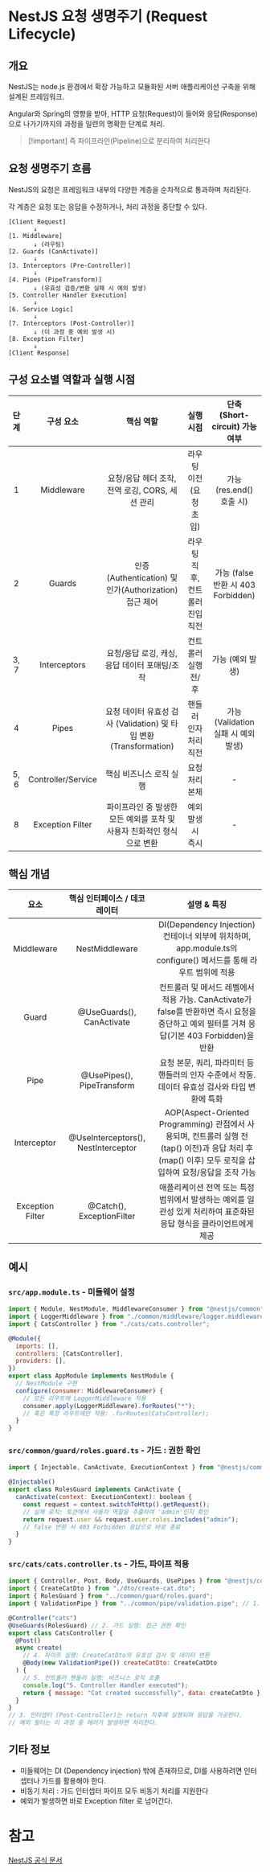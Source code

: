 # NestJS 요청 생명주기 (Request Lifecycle)

## 개요

NestJS는 node.js 환경에서 확장 가능하고 모듈화된 서버 애플리케이션 구축을 위해 설계된 프레임워크.

Angular와 Spring의 영향을 받아, HTTP 요청(Request)이 들어와 응답(Response)으로 나가기까지의 과정을 일련의 명확한 단계로 처리.

> [!important] 즉 파이프라인(Pipeline)으로 분리하여 처리한다

## 요청 생명주기 흐름

NestJS의 요청은 프레임워크 내부의 다양한 계층을 순차적으로 통과하며 처리된다.

각 계층은 요청 또는 응답을 수정하거나, 처리 과정을 중단할 수 있다.

```
[Client Request]
       ↓
[1. Middleware]
       ↓ (라우팅)
[2. Guards (CanActivate)]
       ↓
[3. Interceptors (Pre-Controller)]
       ↓
[4. Pipes (PipeTransform)]
       ↓ (유효성 검증/변환 실패 시 예외 발생)
[5. Controller Handler Execution]
       ↓
[6. Service Logic]
       ↓
[7. Interceptors (Post-Controller)]
       ↓ (이 과정 중 예외 발생 시)
[8. Exception Filter]
       ↓
[Client Response]
```

## 구성 요소별 역할과 실행 시점

| 단계 |     구성 요소      |                               핵심 역할                                |            실행 시점            |   단축 (Short-circuit) 가능 여부    |
| :--: | :----------------: | :--------------------------------------------------------------------: | :-----------------------------: | :---------------------------------: |
|  1   |     Middleware     |            요청/응답 헤더 조작, 전역 로깅, CORS, 세션 관리             |     라우팅 이전 (요청 초입)     |      가능 (res.end() 호출 시)       |
|  2   |       Guards       |         인증(Authentication) 및 인가(Authorization) 접근 제어          | 라우팅 직후, 컨트롤러 진입 직전 | 가능 (false 반환 시 403 Forbidden)  |
| 3, 7 |    Interceptors    |             요청/응답 로깅, 캐싱, 응답 데이터 포매팅/조작              |       컨트롤러 실행 전/후       |          가능 (예외 발생)           |
|  4   |       Pipes        |   요청 데이터 유효성 검사 (Validation) 및 타입 변환 (Transformation)   |      핸들러 인자 처리 직전      | 가능 (Validation 실패 시 예외 발생) |
| 5, 6 | Controller/Service |                        핵심 비즈니스 로직 실행                         |         요청 처리 본체          |                  -                  |
|  8   |  Exception Filter  | 파이프라인 중 발생한 모든 예외를 포착 및 사용자 친화적인 형식으로 변환 |        예외 발생 시 즉시        |                  -                  |

## 핵심 개념

|       요소       |    핵심 인터페이스 / 데코레이터     |                                                                      설명 & 특징                                                                       |
| :--------------: | :---------------------------------: | :----------------------------------------------------------------------------------------------------------------------------------------------------: |
|    Middleware    |           NestMiddleware            |                    DI(Dependency Injection) 컨테이너 외부에 위치하며, app.module.ts의 configure() 메서드를 통해 라우트 범위에 적용                     |
|      Guard       |      @UseGuards(), CanActivate      |      컨트롤러 및 메서드 레벨에서 적용 가능. CanActivate가 false를 반환하면 즉시 요청을 중단하고 예외 필터를 거쳐 응답(기본 403 Forbidden)을 반환       |
|       Pipe       |     @UsePipes(), PipeTransform      |                            요청 본문, 쿼리, 파라미터 등 핸들러의 인자 수준에서 작동. 데이터 유효성 검사와 타입 변환에 특화                             |
|   Interceptor    | @UseInterceptors(), NestInterceptor | AOP(Aspect-Oriented Programming) 관점에서 사용되며, 컨트롤러 실행 전(tap() 이전)과 응답 처리 후(map() 이후) 모두 로직을 삽입하여 요청/응답을 조작 가능 |
| Exception Filter |      @Catch(), ExceptionFilter      |                   애플리케이션 전역 또는 특정 범위에서 발생하는 예외를 일관성 있게 처리하여 표준화된 응답 형식을 클라이언트에게 제공                   |

## 예시

### `src/app.module.ts` - 미들웨어 설정

```js
import { Module, NestModule, MiddlewareConsumer } from "@nestjs/common";
import { LoggerMiddleware } from "./common/middleware/logger.middleware";
import { CatsController } from "./cats/cats.controller";

@Module({
  imports: [],
  controllers: [CatsController],
  providers: [],
})
export class AppModule implements NestModule {
  // NestModule 구현
  configure(consumer: MiddlewareConsumer) {
    // 모든 라우트에 LoggerMiddleware 적용
    consumer.apply(LoggerMiddleware).forRoutes("*");
    // 혹은 특정 라우트에만 적용: .forRoutes(CatsController);
  }
}
```

### `src/common/guard/roles.guard.ts` - 가드 : 권한 확인

```js
import { Injectable, CanActivate, ExecutionContext } from "@nestjs/common";

@Injectable()
export class RolesGuard implements CanActivate {
  canActivate(context: ExecutionContext): boolean {
    const request = context.switchToHttp().getRequest();
    // 실제 로직: 토큰에서 사용자 역할을 추출하여 'admin'인지 확인
    return request.user && request.user.roles.includes("admin");
    // false 반환 시 403 Forbidden 응답으로 바로 종료
  }
}
```

### `src/cats/cats.controller.ts` - 가드, 파이프 적용

```js
import { Controller, Post, Body, UseGuards, UsePipes } from "@nestjs/common";
import { CreateCatDto } from "./dto/create-cat.dto";
import { RolesGuard } from "../common/guard/roles.guard";
import { ValidationPipe } from "../common/pipe/validation.pipe"; // 1. 커스텀 파이프

@Controller("cats")
@UseGuards(RolesGuard) // 2. 가드 실행: 접근 권한 확인
export class CatsController {
  @Post()
  async create(
    // 4. 파이프 실행: CreateCatDto의 유효성 검사 및 데이터 변환
    @Body(new ValidationPipe()) createCatDto: CreateCatDto
  ) {
    // 5. 컨트롤러 핸들러 실행: 비즈니스 로직 호출
    console.log("5. Controller Handler executed");
    return { message: "Cat created successfully", data: createCatDto };
  }
}
// 3. 인터셉터 (Post-Controller)는 return 직후에 실행되며 응답을 가공한다.
// 예외 필터는 이 과정 중 에러가 발생하면 처리한다.
```

## 기타 정보

- 미들웨어는 DI (Dependency injection) 밖에 존재하므로, DI를 사용하려면 인터셉터나 가드를 활용해야 한다.
- 비동기 처리 : 가드 인터셉터 파이프 모두 비동기 처리를 지원한다
- 예외가 발생하면 바로 Exception filter 로 넘어간다.

# 참고

[NestJS 공식 문서](https://docs.nestjs.com/faq/request-lifecycle#middleware)
